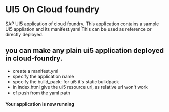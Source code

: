 # UI5 On Cloud foundry
SAP UI5 application of cloud foundry.
This application contains a sample UI5 appliation and its manifest.yaml 
This can be used as reference or directly deployed.
## you can make any plain ui5 application deployed in cloud-foundry.
- create a manifest.yml
- specify the application name 
- specify the build_pack: for ui5 it's static buildpack 
- in index.html give the ui5 resource url, as relative url won't work
- cf push from the yaml path
#### Your application is now running

